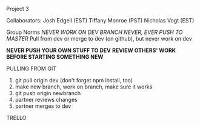 Project 3

Collaborators:
Josh Edgell (EST)
Tiffany Monroe (PST)
Nicholas Vogt (EST)

Group Norms
*NEVER WORK ON DEV BRANCH*
*NEVER, EVER PUSH TO MASTER*
Pull from dev or merge to dev (on github), but never work on dev

**NEVER PUSH YOUR OWN STUFF TO DEV**
**REVIEW OTHERS' WORK BEFORE STARTING SOMETHING NEW**

PULLING FROM GIT
1. git pull origin dev (don't forget npm install, too)
2. make new branch, work on branch, make sure it works
3. git push origin newbranch
4. partner reviews changes
5. partner merges to dev


TRELLO
